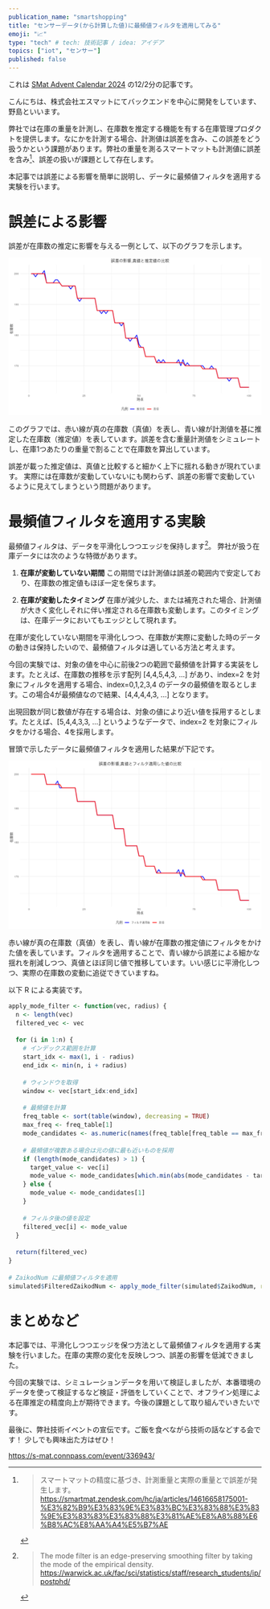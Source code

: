 ```yaml
---
publication_name: "smartshopping"
title: "センサーデータ(から計算した値)に最頻値フィルタを適用してみる"
emoji: "📈"
type: "tech" # tech: 技術記事 / idea: アイデア
topics: ["iot", "センサー"]
published: false
---
```



これは [SMat Advent Calendar 2024](https://qiita.com/advent-calendar/2024/s-mat) の12/2分の記事です。

こんにちは、株式会社エスマットにてバックエンドを中心に開発をしています、野島といいます。

弊社では在庫の重量を計測し、在庫数を推定する機能を有する在庫管理プロダクトを提供します。なにかを計測する場合、計測値は誤差を含み、この誤差をどう扱うかという課題があります。弊社の重量を測るスマートマットも計測値に誤差を含み[^1]、誤差の扱いが課題として存在します。

本記事では誤差による影響を簡単に説明し、データに最頻値フィルタを適用する実験を行います。

# 誤差による影響

誤差が在庫数の推定に影響を与える一例として、以下のグラフを示します。

![在庫数推定の課題感](/images/graph-zaiko-true-vs-estimated.png)

このグラフでは、赤い線が真の在庫数（真値）を表し、青い線が計測値を基に推定した在庫数（推定値）を表しています。誤差を含む重量計測値をシミュレートし、在庫1つあたりの重量で割ることで在庫数を算出しています。

誤差が載った推定値は、真値と比較すると細かく上下に揺れる動きが現れています。
実際には在庫数が変動していないにも関わらず、誤差の影響で変動しているように見えてしまうという問題があります。

# 最頻値フィルタを適用する実験

最頻値フィルタは、データを平滑化しつつエッジを保持します[^2]。
弊社が扱う在庫データには次のような特徴があります。

1. **在庫が変動していない期間**
この期間では計測値は誤差の範囲内で安定しており、在庫数の推定値もほぼ一定を保ちます。

1. **在庫が変動したタイミング**
在庫が減少した、または補充された場合、計測値が大きく変化しそれに伴い推定される在庫数も変動します。このタイミングは、在庫データにおいてもエッジとして現れます。

在庫が変化していない期間を平滑化しつつ、在庫数が実際に変動した時のデータの動きは保持したいので、最頻値フィルタは適している方法と考えます。

今回の実験では、対象の値を中心に前後2つの範囲で最頻値を計算する実装をします。たとえば、在庫数の推移を示す配列 [4,4,5,4,3, ...] があり、index=2 を対象にフィルタを適用する場合、index=0,1,2,3,4 のデータの最頻値を取るとします。この場合4が最頻値なので結果、[4,4,4,4,3, ...] となります。

出現回数が同じ数値が存在する場合は、対象の値により近い値を採用するとします。たとえば、[5,4,4,3,3, ...] というようなデータで、index=2 を対象にフィルタをかける場合、4を採用します。

冒頭で示したデータに最頻値フィルタを適用した結果が下記です。

![真値VSフィルタ適用後](/images/graph-zaiko-true-vs-filtered.png)

赤い線が真の在庫数（真値）を表し、青い線が在庫数の推定値にフィルタをかけた値を表しています。フィルタを適用することで、青い線から誤差による細かな揺れを削減しつつ、真値とほぼ同じ値で推移しています。いい感じに平滑化しつつ、実際の在庫数の変動に追従できていますね。

以下 R による実装です。

```R
apply_mode_filter <- function(vec, radius) {
  n <- length(vec)
  filtered_vec <- vec
  
  for (i in 1:n) {
    # インデックス範囲を計算
    start_idx <- max(1, i - radius)
    end_idx <- min(n, i + radius)
    
    # ウィンドウを取得
    window <- vec[start_idx:end_idx]
    
    # 最頻値を計算
    freq_table <- sort(table(window), decreasing = TRUE)
    max_freq <- freq_table[1]
    mode_candidates <- as.numeric(names(freq_table[freq_table == max_freq]))
    
    # 最頻値が複数ある場合は元の値に最も近いものを採用
    if (length(mode_candidates) > 1) {
      target_value <- vec[i]
      mode_value <- mode_candidates[which.min(abs(mode_candidates - target_value))]
    } else {
      mode_value <- mode_candidates[1]
    }
    
    # フィルタ後の値を設定
    filtered_vec[i] <- mode_value
  }
  
  return(filtered_vec)
}

# ZaikodNum に最頻値フィルタを適用
simulated$FilteredZaikodNum <- apply_mode_filter(simulated$ZaikodNum, radius = 2)
```

# まとめなど

本記事では、平滑化しつつエッジを保つ方法として最頻値フィルタを適用する実験を行いました。在庫の実際の変化を反映しつつ、誤差の影響を低減できました。

今回の実験では、シミュレーションデータを用いて検証しましたが、本番環境のデータを使って検証するなど検証・評価をしていくことで、オフライン処理による在庫推定の精度向上が期待できます。今後の課題として取り組んでいきたいです。

最後に、弊社技術イベントの宣伝です。ご飯を食べながら技術の話などする会です！
少しでも興味出た方はぜひ！

https://s-mat.connpass.com/event/336943/


[^1]: > スマートマットの精度に基づき、計測重量と実際の重量とで誤差が発生します。https://smartmat.zendesk.com/hc/ja/articles/14616658175001-%E3%82%B9%E3%83%9E%E3%83%BC%E3%83%88%E3%83%9E%E3%83%83%E3%83%88%E3%81%AE%E8%A8%88%E6%B8%AC%E8%AA%A4%E5%B7%AE

[^2]: > The mode filter is an edge-preserving smoothing filter by taking the mode of the empirical density. https://warwick.ac.uk/fac/sci/statistics/staff/research_students/ip/postphd/

